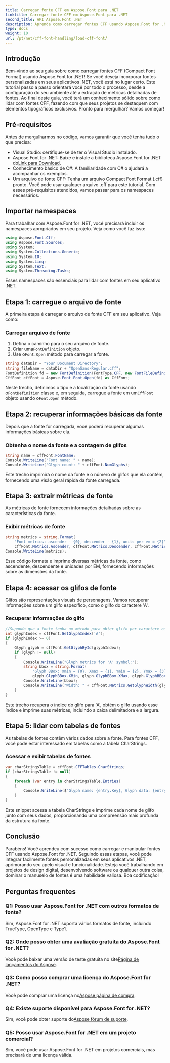 ```yaml
---
title: Carregar fonte CFF em Aspose.Font para .NET
linktitle: Carregar fonte CFF em Aspose.Font para .NET
second_title: API Aspose.Font .NET
description: Aprenda como carregar fontes CFF usando Aspose.Font for .NET com este guia. Perfeito para desenvolvedores que desejam aprimorar seus aplicativos .NET com fontes personalizadas.
type: docs
weight: 10
url: /pt/net/cff-font-handling/load-cff-font/
---
```

## Introdução
Bem-vindo ao seu guia sobre como carregar fontes CFF (Compact Font Format) usando Aspose.Font for .NET! Se você deseja incorporar fontes personalizadas em seus aplicativos .NET, você está no lugar certo. Este tutorial passo a passo orientará você por todo o processo, desde a configuração do seu ambiente até a extração de métricas detalhadas de fontes. Ao final deste guia, você terá um conhecimento sólido sobre como lidar com fontes CFF, fazendo com que seus projetos se destaquem com elementos tipográficos exclusivos. Pronto para mergulhar? Vamos começar!
## Pré-requisitos
Antes de mergulharmos no código, vamos garantir que você tenha tudo o que precisa:
- Visual Studio: certifique-se de ter o Visual Studio instalado.
- Aspose.Font for .NET: Baixe e instale a biblioteca Aspose.Font for .NET do[Link para Download](https://releases.aspose.com/font/net/).
- Conhecimento básico de C#: A familiaridade com C# o ajudará a acompanhar os exemplos.
- Um arquivo de fonte CFF: Tenha um arquivo Compact Font Format (.cff) pronto. Você pode usar qualquer arquivo .cff para este tutorial.
Com esses pré-requisitos atendidos, vamos passar para os namespaces necessários.
## Importar namespaces
Para trabalhar com Aspose.Font for .NET, você precisará incluir os namespaces apropriados em seu projeto. Veja como você faz isso:
```csharp
using Aspose.Font.Cff;
using Aspose.Font.Sources;
using System;
using System.Collections.Generic;
using System.IO;
using System.Linq;
using System.Text;
using System.Threading.Tasks;
```
Esses namespaces são essenciais para lidar com fontes em seu aplicativo .NET.
## Etapa 1: carregue o arquivo de fonte
A primeira etapa é carregar o arquivo de fonte CFF em seu aplicativo. Veja como:
### Carregar arquivo de fonte
1. Defina o caminho para o seu arquivo de fonte.
2.  Criar uma`FontDefinition` objeto.
3.  Use o`Font.Open` método para carregar a fonte.
```csharp
string dataDir = "Your Document Directory";
string fileName = dataDir + "OpenSans-Regular.cff";
FontDefinition fd = new FontDefinition(FontType.CFF, new FontFileDefinition("cff", new FileSystemStreamSource(fileName)));
CffFont cffFont = Aspose.Font.Font.Open(fd) as CffFont;
```
 Neste trecho, definimos o tipo e a localização da fonte usando o`FontDefinition` classe e, em seguida, carregue a fonte em um`CffFont` objeto usando o`Font.Open` método.
## Etapa 2: recuperar informações básicas da fonte
Depois que a fonte for carregada, você poderá recuperar algumas informações básicas sobre ela.
### Obtenha o nome da fonte e a contagem de glifos
```csharp
string name = cffFont.FontName;
Console.WriteLine("Font name: " + name);
Console.WriteLine("Glyph count: " + cffFont.NumGlyphs);
```
Este trecho imprimirá o nome da fonte e o número de glifos que ela contém, fornecendo uma visão geral rápida da fonte carregada.
## Etapa 3: extrair métricas de fonte
As métricas de fonte fornecem informações detalhadas sobre as características da fonte.
### Exibir métricas de fonte
```csharp
string metrics = string.Format(
    "Font metrics: ascender - {0}, descender - {1}, units per em = {2}",
    cffFont.Metrics.Ascender, cffFont.Metrics.Descender, cffFont.Metrics.UnitsPerEM);
Console.WriteLine(metrics);
```
Esse código formata e imprime diversas métricas da fonte, como ascendente, descendente e unidades por EM, fornecendo informações sobre as dimensões da fonte.
## Etapa 4: acessar os glifos de fonte
Glifos são representações visuais de personagens. Vamos recuperar informações sobre um glifo específico, como o glifo do caractere 'A'.
### Recuperar informações do glifo
```csharp
//Supondo que a fonte tenha um método para obter glifo por caractere ou índice
int glyphIndex = cffFont.GetGlyphIndex('A');
if (glyphIndex >= 0)
{
    Glyph glyph = cffFont.GetGlyphById(glyphIndex);
    if (glyph != null)
    {
        Console.WriteLine("Glyph metrics for 'A' symbol:");
        string bbox = string.Format(
            "Glyph BBox: Xmin = {0}, Xmax = {1}, Ymin = {2}, Ymax = {3}",
            glyph.GlyphBBox.XMin, glyph.GlyphBBox.XMax, glyph.GlyphBBox.YMin, glyph.GlyphBBox.YMax);
        Console.WriteLine(bbox);
        Console.WriteLine("Width: " + cffFont.Metrics.GetGlyphWidth(glyphIndex));
    }
}
```
Este trecho recupera o índice do glifo para 'A', obtém o glifo usando esse índice e imprime suas métricas, incluindo a caixa delimitadora e a largura.
## Etapa 5: lidar com tabelas de fontes
As tabelas de fontes contêm vários dados sobre a fonte. Para fontes CFF, você pode estar interessado em tabelas como a tabela CharStrings.
### Acessar e exibir tabelas de fontes
```csharp
var charStringsTable = cffFont.CFFTables.CharStrings;
if (charStringsTable != null)
{
    foreach (var entry in charStringsTable.Entries)
    {
        Console.WriteLine($"Glyph name: {entry.Key}, Glyph data: {entry.Value}");
    }
}
```
Este snippet acessa a tabela CharStrings e imprime cada nome de glifo junto com seus dados, proporcionando uma compreensão mais profunda da estrutura da fonte.
## Conclusão
Parabéns! Você aprendeu com sucesso como carregar e manipular fontes CFF usando Aspose.Font for .NET. Seguindo essas etapas, você pode integrar facilmente fontes personalizadas em seus aplicativos .NET, aprimorando seu apelo visual e funcionalidade. Esteja você trabalhando em projetos de design digital, desenvolvendo software ou qualquer outra coisa, dominar o manuseio de fontes é uma habilidade valiosa. Boa codificação!
## Perguntas frequentes
### Q1: Posso usar Aspose.Font for .NET com outros formatos de fonte?
Sim, Aspose.Font for .NET suporta vários formatos de fonte, incluindo TrueType, OpenType e Type1.
### Q2: Onde posso obter uma avaliação gratuita do Aspose.Font for .NET?
 Você pode baixar uma versão de teste gratuita no site[Página de lançamentos do Aspose](https://releases.aspose.com/).
### Q3: Como posso comprar uma licença do Aspose.Font for .NET?
 Você pode comprar uma licença no[Aspose página de compra](https://purchase.aspose.com/buy).
### Q4: Existe suporte disponível para Aspose.Font for .NET?
 Sim, você pode obter suporte do[Aspose fórum de suporte](https://forum.aspose.com/c/font/41).
### Q5: Posso usar Aspose.Font for .NET em um projeto comercial?
Sim, você pode usar Aspose.Font for .NET em projetos comerciais, mas precisará de uma licença válida.
